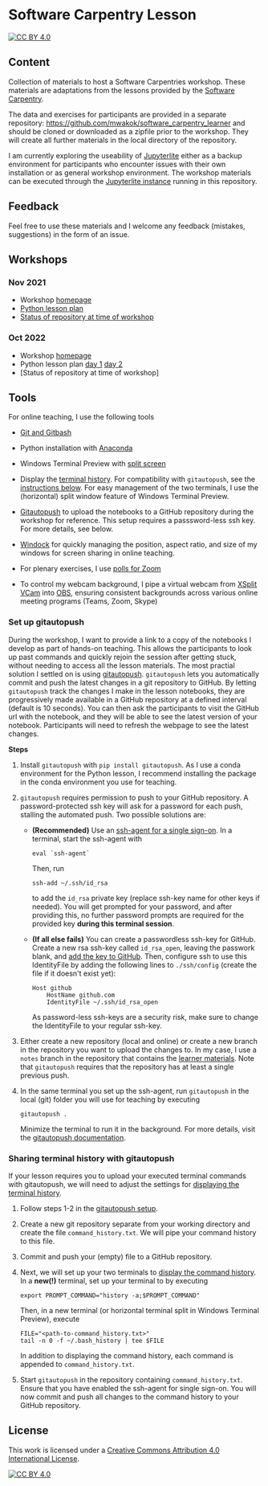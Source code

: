 # Software Carpentry Lesson

[![CC BY 4.0][cc-by-shield]][cc-by]

## Content
Collection of materials to host a Software Carpentries workshop. These materials are adaptations from the lessons provided by the [Software Carpentry](https://software-carpentry.org/lessons/).

The data and exercises for participants are provided in a separate repository: https://github.com/mwakok/software_carpentry_learner and should be cloned or downloaded as a zipfile prior to the workshop. They will create all further materials in the local directory of the repository.

I am currently exploring the useability of [Jupyterlite](https://jupyterlite.readthedocs.io/en/latest/) either as a backup environment for participants who encounter issues with their own installation or as general workshop environment. The workshop materials can be executed through the [Jupyterlite instance](https://mwakok.github.io/software_carpentries/lab/index.html) running in this repository.

## Feedback
Feel free to use these materials and I welcome any feedback (mistakes, suggestions) in the form of an issue.

## Workshops

### Nov 2021 

- Workshop [homepage](https://4turesearchdata-carpentries.github.io/2021-11-15-tudelft-online/)
- [Python lesson plan](/lesson_plans/2021_11_15_Python.md)
- [Status of repository at time of workshop](https://github.com/mwakok/software_carpentries/tree/0.0.1)

### Oct 2022

- Workshop [homepage](https://4turesearchdata-carpentries.github.io/2022-10-17-tudelft-online/)
- Python lesson plan [day 1](/lesson_plans/2022_10_17_Python1.md) [day 2](/lesson_plans/2022_10_18_Python2.md)
- [Status of repository at time of workshop]

## Tools
For online teaching, I use the following tools

- [Git and Gitbash](https://gitforwindows.org/)

- Python installation with [Anaconda](https://www.anaconda.com/products/distribution#download-section)

- Windows Terminal Preview with [split screen](https://endjin.com/blog/2020/05/5-tips-for-an-awesome-windows-terminal-experience) 

- Display the [terminal history](https://github.com/4TUResearchData-Carpentries/documentation/blob/master/command-history.md). For compatibility with `gitautopush`, see the [instructions below](#sharing-terminal-history-with-gitautopush). For easy management of the two terminals, I use the (horizontal) split window feature of Windows Terminal Preview.

- [Gitautopush](https://pypi.org/project/gitautopush/) to upload the notebooks to a GitHub repository during the workshop for reference. This setup requires a passsword-less ssh key. For more details, see below.

- [Windock](https://www.ivanyu.ca/windock) for quickly managing the position, aspect ratio, and size of my windows for screen sharing in online teaching. 

- For plenary exercises, I use [polls for Zoom](https://www.howtogeek.com/674907/how-to-create-polls-in-zoom-meetings/)

- To control my webcam background, I pipe a virtual webcam from [XSplit VCam](https://www.xsplit.com/vcam) into [OBS](https://obsproject.com/), ensuring consistent backgrounds across various online meeting programs (Teams, Zoom, Skype) 

### Set up gitautopush
During the workshop, I want to provide a link to a copy of the notebooks I develop as part of hands-on teaching. This allows the participants to look up past commands and quickly rejoin the session after getting stuck, without needing to access all the lesson materials. The most practial solution I settled on is using [gitautopush](https://pypi.org/project/gitautopush/). `gitautopush` lets you automatically commit and push the latest changes in a git repository to GitHub. By letting `gitautopush` track the changes I make in the lesson notebooks, they are progressively made available in a GitHub repository at a defined interval (default is 10 seconds). You can then ask the participants to visit the GitHub url with the notebook, and they will be able to see the latest version of your notebook. Participants will need to refresh the webpage to see the latest changes.

**Steps**
1. Install `gitautopush` with `pip install gitautopush`. As I use a conda environment for the Python lesson, I recommend installing the package in the conda environment you use for teaching.

2. `gitautopush` requires permission to push to your GitHub repository. A password-protected ssh key will ask for a password for each push, stalling the automated push. Two possible solutions are:

    - **(Recommended)** Use an [ssh-agent for a single sign-on](https://www.ssh.com/academy/ssh/agent). In a terminal, start the ssh-agent with

        ```
        eval `ssh-agent` 
        ``` 

        Then, run 
        
        ```
        ssh-add ~/.ssh/id_rsa
        ``` 

        to add the `id_rsa` private key (replace ssh-key name for other keys if needed). You will get prompted for your password, and after providing this, no further password prompts are required for the provided key **during this terminal session**.

    - **(If all else fails)** You can create a passwordless ssh-key for GitHub. Create a new rsa ssh-key called `id_rsa_open`, leaving the passwork blank, and [add the key to GitHub](https://docs.github.com/en/authentication/connecting-to-github-with-ssh/adding-a-new-ssh-key-to-your-github-account). Then, configure ssh to use this IdentityFile by adding the following lines to `./ssh/config` (create the file if it doesn't exist yet):

        ```
        Host github
            HostName github.com
            IdentityFile ~/.ssh/id_rsa_open
        ```

        As password-less ssh-keys are a security risk, make sure to change the IdentityFile to your regular ssh-key.

3. Either create a new repository (local and online) or create a new branch in the repository you want to upload the changes to. In my case, I use a `notes` branch in the repository that contains the [learner materials](https://github.com/mwakok/software_carpentry_learner). Note that `gitautopush` requires that the repository has at least a single previous push. 

4. In the same terminal you set up the ssh-agent, run `gitautopush` in the local (git) folder you will use for teaching by executing  

    ```
    gitautopush .
    ```
    Minimize the terminal to run it in the background. For more details, visit the [gitautopush documentation](https://github.com/choldgraf/gitautopush).

### Sharing terminal history with gitautopush
If your lesson requires you to upload your executed terminal commands with gitautopush, we will need to adjust the settings for [displaying the terminal history](https://github.com/4TUResearchData-Carpentries/documentation/blob/master/command-history.md). 

1. Follow steps 1-2 in the [gitautopush setup](#set-up-gitautopush).
2. Create a new git repository separate from your working directory and create the file `command_history.txt`. We will pipe your command history to this file.
3. Commit and push your (empty) file to a GitHub repository.
4. Next, we will set up your two terminals to [display the command history](https://github.com/4TUResearchData-Carpentries/documentation/blob/master/command-history.md). In a **new(!)** terminal, set up your terminal to  by executing

    ```{bash}
    export PROMPT_COMMAND="history -a;$PROMPT_COMMAND"
    ```

    Then, in a new terminal (or horizontal terminal split in Windows Terminal Preview), execute

    ```    
    FILE="<path-to-command_history.txt>"
    tail -n 0 -f ~/.bash_history | tee $FILE
    ```

    In addition to displaying the command history, each command is appended to `command_history.txt`. 

5. Start `gitautopush` in the repository containing `command_history.txt`. Ensure that you have enabled the ssh-agent for single sign-on. You will now commit and push all changes to the command history to your GitHub repository.

## License
This work is licensed under a
[Creative Commons Attribution 4.0 International License][cc-by].

[![CC BY 4.0][cc-by-image]][cc-by]

[cc-by]: http://creativecommons.org/licenses/by/4.0/
[cc-by-image]: https://i.creativecommons.org/l/by/4.0/88x31.png
[cc-by-shield]: https://img.shields.io/badge/License-CC%20BY%204.0-lightgrey.svg
